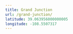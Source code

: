 ```yaml
---
title: Grand Junction
url: /grand-junction/
latitude: 39.063956000000005
longitude: -108.5507317
---
```

